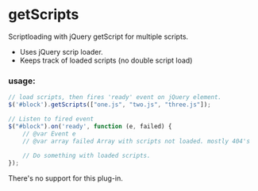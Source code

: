# getScripts
Scriptloading with jQuery getScript for multiple scripts. 

* Uses jQuery scrip loader.
* Keeps track of loaded scripts (no double script load)

### usage:

````javascript
// load scripts, then fires 'ready' event on jQuery element.
$('#block').getScripts(["one.js", "two.js", "three.js"]);

// Listen to fired event 
$("#block").on('ready', function (e, failed) {
    // @var Event e
    // @var array failed Array with scripts not loaded. mostly 404's
    
    // Do something with loaded scripts.
});
 ````

There's no support for this plug-in.
